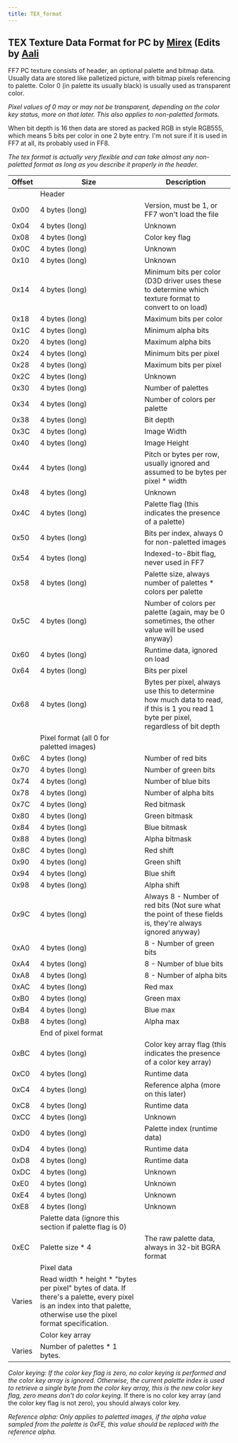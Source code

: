 ```yaml
---
title: TEX_format
---
```


## TEX Texture Data Format for PC by [Mirex](User:Mirex "wikilink") (Edits by [Aali](../User:Aali.md)

FF7 PC texture consists of header, an optional palette and bitmap data. Usually data are stored like palletized picture, with bitmap pixels referencing to palette. Color 0 (in palette its usually black) is usually used as transparent color.

*Pixel values of 0 may or may not be transparent, depending on the color key status, more on that later. This also applies to non-paletted formats.*

When bit depth is 16 then data are stored as packed RGB in style RGB555, which means 5 bits per color in one 2 byte entry. I'm not sure if it is used in FF7 at all, its probably used in FF8.

*The tex format is actually very flexible and can take almost any non-paletted format as long as you describe it properly in the header.*

| Offset | Size | Description |
|----|----|----|
|  | Header |  |
| 0x00 | 4 bytes (long) | Version, must be 1, or FF7 won't load the file |
| 0x04 | 4 bytes (long) | Unknown |
| 0x08 | 4 bytes (long) | Color key flag |
| 0x0C | 4 bytes (long) | Unknown |
| 0x10 | 4 bytes (long) | Unknown |
| 0x14 | 4 bytes (long) | Minimum bits per color (D3D driver uses these to determine which texture format to convert to on load) |
| 0x18 | 4 bytes (long) | Maximum bits per color |
| 0x1C | 4 bytes (long) | Minimum alpha bits |
| 0x20 | 4 bytes (long) | Maximum alpha bits |
| 0x24 | 4 bytes (long) | Minimum bits per pixel |
| 0x28 | 4 bytes (long) | Maximum bits per pixel |
| 0x2C | 4 bytes (long) | Unknown |
| 0x30 | 4 bytes (long) | Number of palettes |
| 0x34 | 4 bytes (long) | Number of colors per palette |
| 0x38 | 4 bytes (long) | Bit depth |
| 0x3C | 4 bytes (long) | Image Width |
| 0x40 | 4 bytes (long) | Image Height |
| 0x44 | 4 bytes (long) | Pitch or bytes per row, usually ignored and assumed to be bytes per pixel \* width |
| 0x48 | 4 bytes (long) | Unknown |
| 0x4C | 4 bytes (long) | Palette flag (this indicates the presence of a palette) |
| 0x50 | 4 bytes (long) | Bits per index, always 0 for non-paletted images |
| 0x54 | 4 bytes (long) | Indexed-to-8bit flag, never used in FF7 |
| 0x58 | 4 bytes (long) | Palette size, always number of palettes \* colors per palette |
| 0x5C | 4 bytes (long) | Number of colors per palette (again, may be 0 sometimes, the other value will be used anyway) |
| 0x60 | 4 bytes (long) | Runtime data, ignored on load |
| 0x64 | 4 bytes (long) | Bits per pixel |
| 0x68 | 4 bytes (long) | Bytes per pixel, always use this to determine how much data to read, if this is 1 you read 1 byte per pixel, regardless of bit depth |
|  | Pixel format (all 0 for paletted images) |  |
| 0x6C | 4 bytes (long) | Number of red bits |
| 0x70 | 4 bytes (long) | Number of green bits |
| 0x74 | 4 bytes (long) | Number of blue bits |
| 0x78 | 4 bytes (long) | Number of alpha bits |
| 0x7C | 4 bytes (long) | Red bitmask |
| 0x80 | 4 bytes (long) | Green bitmask |
| 0x84 | 4 bytes (long) | Blue bitmask |
| 0x88 | 4 bytes (long) | Alpha bitmask |
| 0x8C | 4 bytes (long) | Red shift |
| 0x90 | 4 bytes (long) | Green shift |
| 0x94 | 4 bytes (long) | Blue shift |
| 0x98 | 4 bytes (long) | Alpha shift |
| 0x9C | 4 bytes (long) | Always 8 - Number of red bits (Not sure what the point of these fields is, they're always ignored anyway) |
| 0xA0 | 4 bytes (long) | 8 - Number of green bits |
| 0xA4 | 4 bytes (long) | 8 - Number of blue bits |
| 0xA8 | 4 bytes (long) | 8 - Number of alpha bits |
| 0xAC | 4 bytes (long) | Red max |
| 0xB0 | 4 bytes (long) | Green max |
| 0xB4 | 4 bytes (long) | Blue max |
| 0xB8 | 4 bytes (long) | Alpha max |
|  | End of pixel format |  |
| 0xBC | 4 bytes (long) | Color key array flag (this indicates the presence of a color key array) |
| 0xC0 | 4 bytes (long) | Runtime data |
| 0xC4 | 4 bytes (long) | Reference alpha (more on this later) |
| 0xC8 | 4 bytes (long) | Runtime data |
| 0xCC | 4 bytes (long) | Unknown |
| 0xD0 | 4 bytes (long) | Palette index (runtime data) |
| 0xD4 | 4 bytes (long) | Runtime data |
| 0xD8 | 4 bytes (long) | Runtime data |
| 0xDC | 4 bytes (long) | Unknown |
| 0xE0 | 4 bytes (long) | Unknown |
| 0xE4 | 4 bytes (long) | Unknown |
| 0xE8 | 4 bytes (long) | Unknown |
|  | Palette data (ignore this section if palette flag is 0) |  |
| 0xEC | Palette size \* 4 | The raw palette data, always in 32-bit BGRA format |
|  | Pixel data |  |
| Varies | Read width \* height \* "bytes per pixel" bytes of data. If there's a palette, every pixel is an index into that palette, otherwise use the pixel format specification. |  |
|  | Color key array |  |
| Varies | Number of palettes \* 1 bytes. |  |

*Color keying: If the color key flag is zero, no color keying is performed and the color key array is ignored. Otherwise, the current palette index is used to retrieve a single byte from the color key array, this is the new color key flag, zero means don't do color keying.* If there is no color key array (and the color key flag is not zero), you should always color key.

*Reference alpha: Only applies to paletted images, if the alpha value sampled from the palette is 0xFE, this value should be replaced with the reference alpha.*
